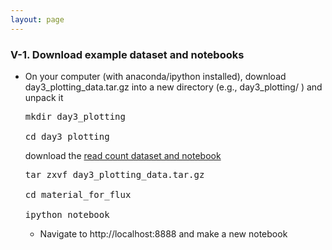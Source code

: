 ```yaml
---
layout: page
---
```


### V-1. Download example dataset and notebooks

- On your computer (with anaconda/ipython installed), download day3_plotting_data.tar.gz into a new directory (e.g., day3_plotting/ ) and unpack it
  
  <pre>
  mkdir day3_plotting

  cd day3_plotting
  </pre>

  download the [read count dataset and notebook](http://bioboot.github.io/web-2015/class-material/day3_plotting_data.tar.gz)

  <pre>
  tar zxvf day3_plotting_data.tar.gz

  cd material_for_flux

  ipython notebook
  </pre>

  - Navigate to http://localhost:8888 and make a new notebook

